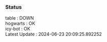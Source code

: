 ### Status


table : DOWN  
hogwarts : OK  
icy-bot : OK  
Latest Update : 2024-06-23 20:09:25.892252
